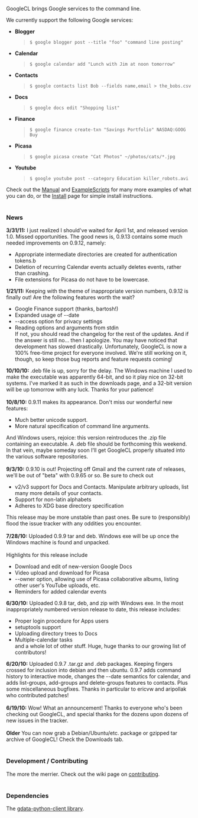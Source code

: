 GoogleCL brings Google services to the command line.

We currently support the following Google services:<br>
<ul><li><b>Blogger</b>
<blockquote><code>$ google blogger post --title "foo" "command line posting"</code></blockquote></li></ul>

<ul><li><b>Calendar</b>
<blockquote><code>$ google calendar add "Lunch with Jim at noon tomorrow"</code></blockquote></li></ul>

<ul><li><b>Contacts</b>
<blockquote><code>$ google contacts list Bob --fields name,email &gt; the_bobs.csv</code></blockquote></li></ul>

<ul><li><b>Docs</b>
<blockquote><code>$ google docs edit "Shopping list"</code></blockquote></li></ul>

<ul><li><b>Finance</b>
<blockquote><code>$ google finance create-txn "Savings Portfolio" NASDAQ:GOOG Buy</code></blockquote></li></ul>

<ul><li><b>Picasa</b>
<blockquote><code>$ google picasa create "Cat Photos" ~/photos/cats/*.jpg</code></blockquote></li></ul>

<ul><li><b>Youtube</b>
<blockquote><code>$ google youtube post --category Education killer_robots.avi</code></blockquote></li></ul>

Check out the <a href='Manual.md'>Manual</a> and <a href='ExampleScripts.md'>ExampleScripts</a> for many more examples of what you can do, or the <a href='Install.md'>Install</a> page for simple install instructions.<br>
<br>
<h3>News</h3>
<b>3/31/11:</b> I just realized I should've waited for April 1st, and released version 1.0. Missed opportunities. The good news is, 0.9.13 contains some much needed improvements on 0.9.12, namely:<br>
<ul><li>Appropriate intermediate directories are created for authentication tokens.b<br>
</li><li>Deletion of recurring Calendar events actually deletes events, rather than crashing.<br>
</li><li>File extensions for Picasa do not have to be lowercase.</li></ul>

<b>1/21/11:</b> Keeping with the theme of inappropriate version numbers, 0.9.12 is finally out! Are the following features worth the wait?<br>
<ul><li>Google Finance support (thanks, bartosh!)<br>
</li><li>Expanded usage of --date<br>
</li><li>--access option for privacy settings<br>
</li><li>Reading options and arguments from stdin<br>
If not, you should read the changelog for the rest of the updates. And if the answer is still no... then I apologize.  You may have noticed that development has slowed drastically.  Unfortunately, GoogleCL is now a 100% free-time project for everyone involved.  We're still working on it, though, so keep those bug reports and feature requests coming!</li></ul>

<b>10/10/10:</b> .deb file is up, sorry for the delay. The Windows machine I used to make the executable was apparently 64-bit, and so it play nice on 32-bit systems. I've marked it as such in the downloads page, and a 32-bit version will be up tomorrow with any luck. Thanks for your patience!<br>
<br>
<b>10/8/10:</b> 0.9.11 makes its appearance. Don't miss our wonderful new features:<br>
<ul><li>Much better unicode support.<br>
</li><li>More natural specification of command line arguments.</li></ul>

And Windows users, rejoice: this version reintroduces the .zip file containing an executable. A .deb file should be forthcoming this weekend. In that vein, maybe someday soon I'll get GoogleCL properly situated into the various software repositories.<br>
<br>
<b>9/3/10:</b> 0.9.10 is out! Projecting off Gmail and the current rate of releases, we'll be out of "beta" with 0.9.65 or so. Be sure to check out<br>
<ul><li>v2/v3 support for Docs and Contacts. Manipulate arbitrary uploads, list many more details of your contacts.<br>
</li><li>Support for non-latin alphabets<br>
</li><li>Adheres to XDG base directory specification</li></ul>

This release may be more unstable than past ones. Be sure to (responsibly) flood the issue tracker with any oddities you encounter.<br>
<br>
<b>7/28/10:</b> Uploaded 0.9.9 tar and deb. Windows exe will be up once the Windows machine is found and unpacked.<br>
<br>
Highlights for this release include<br>
<ul><li>Download and edit of new-version Google Docs<br>
</li><li>Video upload and download for Picasa<br>
</li><li>--owner option, allowing use of Picasa collaborative albums, listing other user's YouTube uploads, etc.<br>
</li><li>Reminders for added calendar events</li></ul>

<b>6/30/10:</b> Uploaded 0.9.8 tar, deb, and zip with Windows exe.  In the most inappropriately numbered version release to date, this release includes:<br>
<ul><li>Proper login procedure for Apps users<br>
</li><li>setuptools support<br>
</li><li>Uploading directory trees to Docs<br>
</li><li>Multiple-calendar tasks<br>
and a whole lot of other stuff. Huge, huge thanks to our growing list of contributors!</li></ul>

<b>6/20/10:</b> Uploaded 0.9.7 .tar.gz and .deb packages.  Keeping fingers crossed for inclusion into debian and then ubuntu.  0.9.7 adds command history to interactive mode, changes the --date semantics for calendar, and adds list-groups, add-groups and delete-groups features to contacts.  Plus some miscellaneous bugfixes.  Thanks in particular to ericvw and aripollak who contributed patches!<br>
<br>
<b>6/19/10:</b> Wow! What an announcement! Thanks to everyone who's been checking out GoogleCL, and special thanks for the dozens upon dozens of new issues in the tracker.<br>
<br>
<b>Older</b>
You can now grab a Debian/Ubuntu/etc. package or gzipped tar archive of GoogleCL! Check the Downloads tab.<br>
<br>
<h3>Development / Contributing</h3>
The more the merrier. Check out the wiki page on <a href='Contributing.md'>contributing</a>.<br>
<br>
<h3>Dependencies</h3>
The <a href='http://code.google.com/p/gdata-python-client/'>gdata-python-client library</a>.